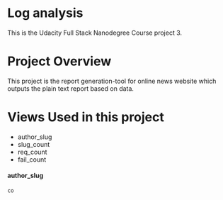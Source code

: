 # Log analysis
  This is the Udacity Full Stack Nanodegree Course project 3.
# Project Overview
  This project is the report generation-tool for online news website which outputs the plain text report based on data.
# Views Used in this project
  - author_slug
  - slug_count
  - req_count
  - fail_count
  
  #### author_slug
    co
